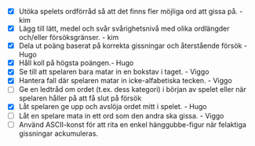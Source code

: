 - [X] Utöka spelets ordförråd så att det finns fler möjliga ord att gissa på. - kim
- [X] Lägg till lätt, medel och svår svårighetsnivå med olika ordlängder och/eller försöksgränser. - kim
- [x] Dela ut poäng baserat på korrekta gissningar och återstående försök - Hugo
- [x] Håll koll på högsta poängen.- Hugo
- [x] Se till att spelaren bara matar in en bokstav i taget. - Viggo
- [x] Hantera fall där spelaren matar in icke-alfabetiska tecken. - Viggo
- [ ] Ge en ledtråd om ordet (t.ex. dess kategori) i början av spelet eller när spelaren håller på att få slut på försök
- [x] Låt spelaren ge upp och avslöja ordet mitt i spelet. - Hugo
- [ ] Låt en spelare mata in ett ord som den andra ska gissa. - Viggo
- [ ] Använd ASCII-konst för att rita en enkel hänggubbe-figur när felaktiga gissningar ackumuleras.
